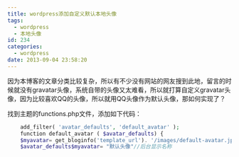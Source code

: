 ```yaml
---
title: wordpress添加自定义默认本地头像
tags:
  - wordpress
  - 本地头像
id: 234
categories:
  - wordpress
date: 2013-09-04 23:58:20
---
```


因为本博客的文章分类比较复杂，所以有不少没有网站的网友搜到此地，留言的时候就没有gravatar头像，系统自带的头像又太难看，所以就打算自定义gravatar头像，因为比较喜欢QQ的头像，所以就用QQ头像作为默认头像，那如何实现了？
<!--more-->

找到主题的functions.php文件，添加如下代码：

```php
	add_filter( 'avatar_defaults', 'default_avatar' );
	function default_avatar ( $avatar_defaults) {    
	$myavatar= get_bloginfo('template_url'). '/images/default-avatar.jpg'; //默认图片路径  
	$avatar_defaults$myavatar= "默认头像"//后台显示名称  
	
```